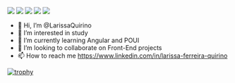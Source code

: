 ![](http://github-profile-summary-cards.vercel.app/api/cards/profile-details?username=LarissaQuirino&theme=tokyonight)
![](http://github-profile-summary-cards.vercel.app/api/cards/repos-per-language?username=LarissaQuirino&theme=tokyonight) ![](http://github-profile-summary-cards.vercel.app/api/cards/most-commit-language?username=LarissaQuirino&theme=tokyonight)
![](http://github-profile-summary-cards.vercel.app/api/cards/stats?username=LarissaQuirino&theme=tokyonight) ![](http://github-profile-summary-cards.vercel.app/api/cards/productive-time?username=LarissaQuirino&theme=tokyonight&utcOffset=8)

- 👋 Hi, I’m @LarissaQuirino
- 👀 I’m interested in study 
- 🌱 I’m currently learning Angular and POUI
- 💞️ I’m looking to collaborate on Front-End projects
- 📫 How to reach me https://www.linkedin.com/in/larissa-ferreira-quirino


[![trophy](https://github-profile-trophy.vercel.app/?LrissaQuirino=ryo-ma&theme=onedark)](https://github.com/ryo-ma/github-profile-trophy)
